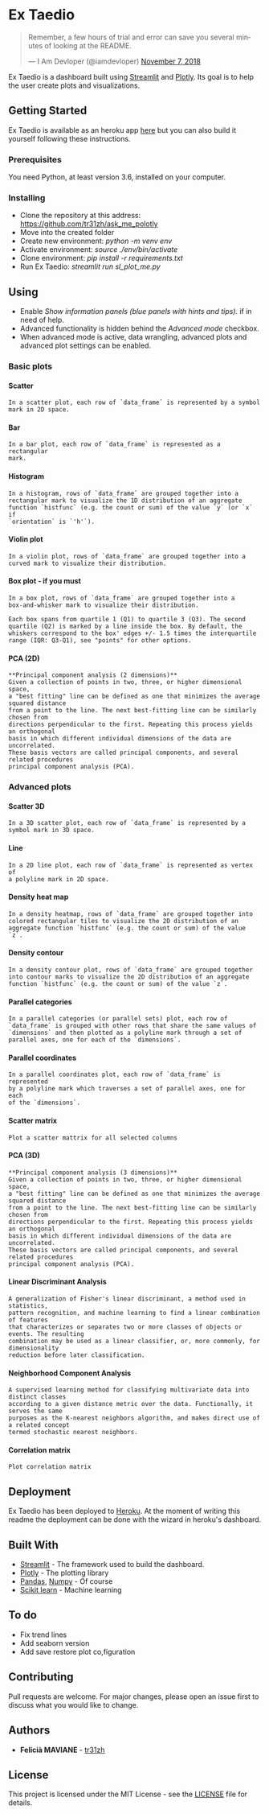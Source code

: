 # Ex Taedio

<blockquote class="twitter-tweet"><p lang="en" dir="ltr">Remember, a few hours of trial and error can save you several minutes of looking at the README.</p>&mdash; I Am Devloper (@iamdevloper) <a href="https://twitter.com/iamdevloper/status/1060067235316809729?ref_src=twsrc%5Etfw">November 7, 2018</a></blockquote>

Ex Taedio is a dashboard built using [Streamlit](https://www.streamlit.io/) and [Plotly](https://plotly.com/). Its goal is to help the user create plots and visualizations.

## Getting Started

Ex Taedio is available as an heroku app [here](https://extaedio.herokuapp.com/) but you can also build it yourself following these instructions.

### Prerequisites

You need Python, at least version 3.6, installed on your computer.

### Installing

- Clone the repository at this address: https://github.com/tr31zh/ask_me_polotly
- Move into the created folder
- Create new environment: _python -m venv env_
- Activate environment: _source ./env/bin/activate_
- Clone environment: _pip install -r requirements.txt_
- Run Ex Taedio: _streamlit run sl_plot_me.py_

## Using

- Enable _Show information panels (blue panels with hints and tips)._ if in need of help.
- Advanced functionality is hidden behind the _Advanced mode_ checkbox.
- When advanced mode is active, data wrangling, advanced plots and advanced plot settings can be enabled.

### Basic plots

#### Scatter

    In a scatter plot, each row of `data_frame` is represented by a symbol
    mark in 2D space.

#### Bar

    In a bar plot, each row of `data_frame` is represented as a rectangular
    mark.

#### Histogram

    In a histogram, rows of `data_frame` are grouped together into a
    rectangular mark to visualize the 1D distribution of an aggregate
    function `histfunc` (e.g. the count or sum) of the value `y` (or `x` if
    `orientation` is `'h'`).

#### Violin plot

    In a violin plot, rows of `data_frame` are grouped together into a
    curved mark to visualize their distribution.

#### Box plot - if you must

    In a box plot, rows of `data_frame` are grouped together into a
    box-and-whisker mark to visualize their distribution.

    Each box spans from quartile 1 (Q1) to quartile 3 (Q3). The second
    quartile (Q2) is marked by a line inside the box. By default, the
    whiskers correspond to the box' edges +/- 1.5 times the interquartile
    range (IQR: Q3-Q1), see "points" for other options.

#### PCA (2D)

    **Principal component analysis (2 dimensions)**
    Given a collection of points in two, three, or higher dimensional space,
    a "best fitting" line can be defined as one that minimizes the average squared distance
    from a point to the line. The next best-fitting line can be similarly chosen from
    directions perpendicular to the first. Repeating this process yields an orthogonal
    basis in which different individual dimensions of the data are uncorrelated.
    These basis vectors are called principal components, and several related procedures
    principal component analysis (PCA).

### Advanced plots

#### Scatter 3D

    In a 3D scatter plot, each row of `data_frame` is represented by a
    symbol mark in 3D space.

#### Line

    In a 2D line plot, each row of `data_frame` is represented as vertex of
    a polyline mark in 2D space.

#### Density heat map

    In a density heatmap, rows of `data_frame` are grouped together into
    colored rectangular tiles to visualize the 2D distribution of an
    aggregate function `histfunc` (e.g. the count or sum) of the value `z`.

#### Density contour

    In a density contour plot, rows of `data_frame` are grouped together
    into contour marks to visualize the 2D distribution of an aggregate
    function `histfunc` (e.g. the count or sum) of the value `z`.

#### Parallel categories

    In a parallel categories (or parallel sets) plot, each row of
    `data_frame` is grouped with other rows that share the same values of
    `dimensions` and then plotted as a polyline mark through a set of
    parallel axes, one for each of the `dimensions`.

#### Parallel coordinates

    In a parallel coordinates plot, each row of `data_frame` is represented
    by a polyline mark which traverses a set of parallel axes, one for each
    of the `dimensions`.

#### Scatter matrix

    Plot a scatter mattrix for all selected columns

#### PCA (3D)

    **Principal component analysis (3 dimensions)**
    Given a collection of points in two, three, or higher dimensional space,
    a "best fitting" line can be defined as one that minimizes the average squared distance
    from a point to the line. The next best-fitting line can be similarly chosen from
    directions perpendicular to the first. Repeating this process yields an orthogonal
    basis in which different individual dimensions of the data are uncorrelated.
    These basis vectors are called principal components, and several related procedures
    principal component analysis (PCA).

#### Linear Discriminant Analysis

    A generalization of Fisher's linear discriminant, a method used in statistics,
    pattern recognition, and machine learning to find a linear combination of features
    that characterizes or separates two or more classes of objects or events. The resulting
    combination may be used as a linear classifier, or, more commonly, for dimensionality
    reduction before later classification.

#### Neighborhood Component Analysis

    A supervised learning method for classifying multivariate data into distinct classes
    according to a given distance metric over the data. Functionally, it serves the same
    purposes as the K-nearest neighbors algorithm, and makes direct use of a related concept
    termed stochastic nearest neighbors.

#### Correlation matrix

    Plot correlation matrix

## Deployment

Ex Taedio has been deployed to [Heroku](www.heroku.com). At the moment of writing this readme the deployment can be done with the wizard in heroku's dashboard.

## Built With

- [Streamlit](https://www.streamlit.io/) - The framework used to build the dashboard.
- [Plotly](https://plotly.com/) - The plotting library
- [Pandas](https://pandas.pydata.org/), [Numpy](https://numpy.org/) - Of course
- [Scikit learn](https://scikit-learn.org/stable/) - Machine learning

## To do

- Fix trend lines
- Add seaborn version
- Add save restore plot co,figuration

## Contributing

Pull requests are welcome. For major changes, please open an issue first to discuss what you would like to change.

## Authors

- **Felicià MAVIANE** - [tr31zh](https://github.com/tr31zh)

## License

This project is licensed under the MIT License - see the [LICENSE](<[LICENSE.md](https://github.com/tr31zh/ask_me_polotly/blob/master/LICENSE)>) file for details.
